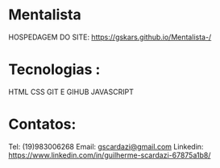 # Mentalista 





HOSPEDAGEM DO SITE: https://gskars.github.io/Mentalista-/

 # Tecnologias :
HTML
CSS
GIT E GIHUB
JAVASCRIPT

 # Contatos:
Tel: (19)983006268
Email: gscardazi@gmail.com
Linkedin: https://www.linkedin.com/in/guilherme-scardazi-67875a1b8/

